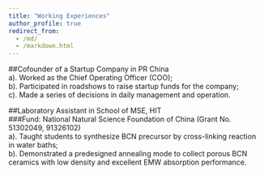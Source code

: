 ```yaml
---
title: "Working Experiences"
author_profile: true
redirect_from:
  - /md/
  - /markdown.html
---
```

##Cofounder of a Startup Company in PR China   
a).	Worked as the Chief Operating Officer (COO);     
b).	Participated in roadshows to raise startup funds for the company;     
c).	Made a series of decisions in daily management and operation.


##Laboratory Assistant in School of MSE, HIT       
###Fund: National Natural Science Foundation of China (Grant No. 51302049, 91326102)       
a).	Taught students to synthesize BCN precursor by cross-linking reaction in water baths;      
b).	Demonstrated a predesigned annealing mode to collect porous BCN ceramics with low density and excellent EMW absorption performance.
